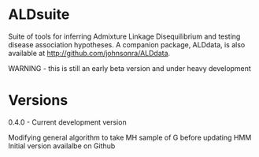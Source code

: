 ALDsuite
========

Suite of tools for inferring Admixture Linkage Disequilibrium
and testing disease association hypotheses. A companion package,
ALDdata, is also available at http://github.com/johnsonra/ALDdata.

WARNING - this is still an early beta version and under heavy development

Versions
========

0.4.0 - Current development version

Modifying general algorithm to take MH sample of G before updating HMM
Initial version availalbe on Github